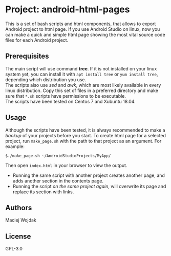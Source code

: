 # Project: android-html-pages

This is a set of bash scripts and html components, that allows to export Android project to html page.
If you use Android Studio on linux, now you can make a quick and simple html page showing the most vital source code files
for each Android project.

## Prerequisites

The main script will use command **tree**.
If it is not installed on your linux system yet, you can install it with `apt install tree` or `yum install tree`, depending which distribution you use.   
The scripts also use *sed* and *awk*, which are most likely available in every linux distribution.
Copy this set of files in a preferred directory and make sure that `*.sh` scripts have permissions to be executable.  
The scripts have been tested on Centos 7 and Xubuntu 18.04.

## Usage

Although the scripts have been tested, it is always recommended to make a *backup* of your projects before you start.
To create html page for a selected project, run `make_page.sh` with the path to that project as an argument.
For example:

```
$./make_page.sh ~/AndroidStudioProjects/MyApp/
```

Then open `index.html` in your browser to view the output.
* Running the same script with another project creates another page, and adds another section in the contents page.
* Running the script *on the same project again*, will overwrite its page and replace its section with links.  

## Authors

Maciej Wojdak

## License

GPL-3.0
